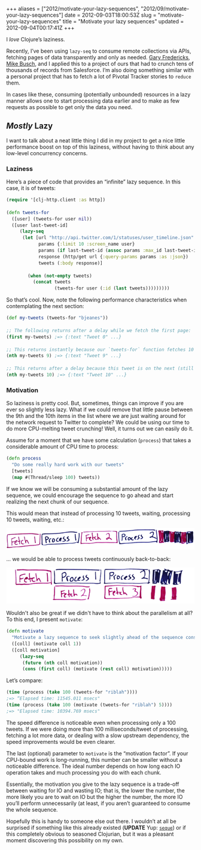 +++
aliases = ["2012/motivate-your-lazy-sequences", "2012/09/motivate-your-lazy-sequences"]
date = 2012-09-03T18:00:53Z
slug = "motivate-your-lazy-sequences"
title = "Motivate your lazy sequences"
updated = 2012-09-04T00:17:41Z
+++

I *love* Clojure’s laziness.

Recently, I’ve been using `lazy-seq`  to consume remote collections via APIs, fetching pages of data transparently and only as needed. [Gary Fredericks](http://gfredericks.com/), [Mike Busch](http://mikelikesbikes.com/), and I applied this to a project of ours that had to crunch tens of thousands of records from Salesforce. I’m also doing something similar with a personal project that has to fetch a lot of Pivotal Tracker stories to `reduce` them.

In cases like these, consuming (potentially unbounded) resources in a lazy manner allows one to start processing data earlier and to make as few requests as possible to get only the data you need.

## *Mostly* Lazy

I want to talk about a neat little thing I did in my project to get a nice little performance boost on top of this laziness, without having to think about any low-level concurrency concerns.

### Laziness

Here’s a piece of code that provides an “infinite” lazy sequence. In this case, it is of tweets:

```clojure
(require '[clj-http.client :as http])

(defn tweets-for
  ([user] (tweets-for user nil))
  ([user last-tweet-id]
     (lazy-seq
      (let [url "http://api.twitter.com/1/statuses/user_timeline.json"
            params {:limit 10 :screen_name user}
            params (if last-tweet-id (assoc params :max_id last-tweet-id) params)
            response (http/get url {:query-params params :as :json})
            tweets (:body response)]

        (when (not-empty tweets)
          (concat tweets
                  (tweets-for user (:id (last tweets)))))))))
```

So that’s cool. Now, note the following performance characteristics when contemplating the next section:

```clojure
(def my-tweets (tweets-for "bjeanes"))

;; The following returns after a delay while we fetch the first page:
(first my-tweets) ;=> {:text "Tweet 0" ...}

;; This returns instantly because our `tweets-for` function fetches 10 tweets per page:
(nth my-tweets 9) ;=> {:text "Tweet 9" ...}

;; This returns after a delay because this tweet is on the next (still lazily unfetched) page:
(nth my-tweets 10) ;=> {:text "Tweet 10" ...}
```

### Motivation

So laziness is pretty cool. But, sometimes, things can improve if you are ever so slightly less lazy. What if we could remove that little pause between the 9th and the 10th items in the list where we are just waiting around for the network request to Twitter to complete? We could be using our time to do more CPU-melting tweet crunching! Well, it turns out we can easily do it.

Assume for a moment that we have some calculation (`process`) that takes a considerable amount of CPU time to process:

```clojure
(defn process
  "Do some really hard work with our tweets"
  [tweets]
  (map #(Thread/sleep 100) tweets))
```

If we know we will be consuming a substantial amount of the lazy sequence, we could encourage the sequence to go ahead and start realizing the next chunk of our sequence.

This would mean that instead of processing 10 tweets, waiting, processing 10 tweets, waiting, etc.:

![Diagram of lazy sequencing](lazy.png)

... we would be able to process tweets continuously back-to-back:

![Diagram showing the "motivated" sequencing](motivated.png)

Wouldn't also be great if we didn't have to think about the parallelism at all? To this end, I present `motivate`:

```clojure
(defn motivate
  "Motivate a lazy sequence to seek slightly ahead of the sequence consumer's position."
  ([coll] (motivate coll 1))
  ([coll motivation]
     (lazy-seq
      (future (nth coll motivation))
      (cons (first coll) (motivate (rest coll) motivation)))))
```

Let’s compare:

```clojure
(time (process (take 100 (tweets-for "riblah"))))
;=> “Elapsed time: 11545.011 msecs"
(time (process (take 100 (motivate (tweets-for "riblah") 5))))
;=> "Elapsed time: 10394.769 msecs"
```

The speed difference is noticeable even when processing only a 100 tweets. If we were doing more than 100 milliseconds/tweet of processing, fetching a lot more data, or dealing with a slow upstream dependency, the speed improvements would be even clearer.

The last (optional) parameter to `motivate` is the “motivation factor”. If your CPU-bound work is long-running, this number can be smaller without a noticeable difference. The ideal number depends on how long each IO operation takes and much processing you do with each chunk.

Essentially, the motivation you give to the lazy sequence is a trade-off between waiting for IO and wasting IO; that is, the lower the number, the more likely you are to wait on IO but the higher the number, the more IO you’ll perform unnecessarily (at least, if you aren’t guaranteed to consume the whole sequence.

Hopefully this is handy to someone else out there. I wouldn’t at all be surprised if something like this already existed (**UPDATE** Yup: [`seque`](http://clojuredocs.org/clojure_core/clojure.core/seque)) or if this completely obvious to seasoned Clojurian, but it was a pleasant moment discovering this possibility on my own.
